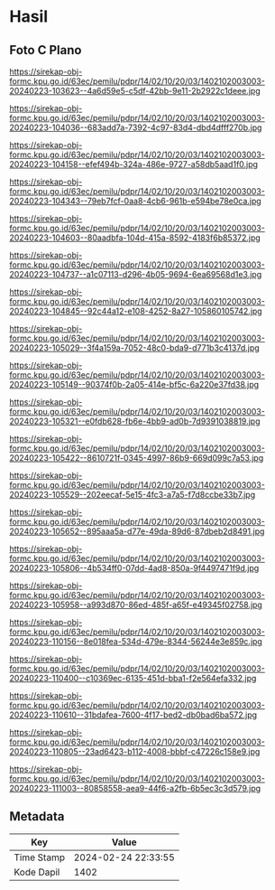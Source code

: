 # Hasil

## Foto C Plano

https://sirekap-obj-formc.kpu.go.id/63ec/pemilu/pdpr/14/02/10/20/03/1402102003003-20240223-103623--4a6d59e5-c5df-42bb-9e11-2b2922c1deee.jpg

https://sirekap-obj-formc.kpu.go.id/63ec/pemilu/pdpr/14/02/10/20/03/1402102003003-20240223-104036--683add7a-7392-4c97-83d4-dbd4dfff270b.jpg

https://sirekap-obj-formc.kpu.go.id/63ec/pemilu/pdpr/14/02/10/20/03/1402102003003-20240223-104158--efef494b-324a-486e-9727-a58db5aad1f0.jpg

https://sirekap-obj-formc.kpu.go.id/63ec/pemilu/pdpr/14/02/10/20/03/1402102003003-20240223-104343--79eb7fcf-0aa8-4cb6-961b-e594be78e0ca.jpg

https://sirekap-obj-formc.kpu.go.id/63ec/pemilu/pdpr/14/02/10/20/03/1402102003003-20240223-104603--80aadbfa-104d-415a-8592-4183f6b85372.jpg

https://sirekap-obj-formc.kpu.go.id/63ec/pemilu/pdpr/14/02/10/20/03/1402102003003-20240223-104737--a1c07113-d296-4b05-9694-6ea69568d1e3.jpg

https://sirekap-obj-formc.kpu.go.id/63ec/pemilu/pdpr/14/02/10/20/03/1402102003003-20240223-104845--92c44a12-e108-4252-8a27-105860105742.jpg

https://sirekap-obj-formc.kpu.go.id/63ec/pemilu/pdpr/14/02/10/20/03/1402102003003-20240223-105029--3f4a159a-7052-48c0-bda9-d771b3c4137d.jpg

https://sirekap-obj-formc.kpu.go.id/63ec/pemilu/pdpr/14/02/10/20/03/1402102003003-20240223-105149--90374f0b-2a05-414e-bf5c-6a220e37fd38.jpg

https://sirekap-obj-formc.kpu.go.id/63ec/pemilu/pdpr/14/02/10/20/03/1402102003003-20240223-105321--e0fdb628-fb6e-4bb9-ad0b-7d9391038819.jpg

https://sirekap-obj-formc.kpu.go.id/63ec/pemilu/pdpr/14/02/10/20/03/1402102003003-20240223-105422--8610721f-0345-4997-86b9-669d099c7a53.jpg

https://sirekap-obj-formc.kpu.go.id/63ec/pemilu/pdpr/14/02/10/20/03/1402102003003-20240223-105529--202eecaf-5e15-4fc3-a7a5-f7d8ccbe33b7.jpg

https://sirekap-obj-formc.kpu.go.id/63ec/pemilu/pdpr/14/02/10/20/03/1402102003003-20240223-105652--895aaa5a-d77e-49da-89d6-87dbeb2d8491.jpg

https://sirekap-obj-formc.kpu.go.id/63ec/pemilu/pdpr/14/02/10/20/03/1402102003003-20240223-105806--4b534ff0-07dd-4ad8-850a-9f4497471f9d.jpg

https://sirekap-obj-formc.kpu.go.id/63ec/pemilu/pdpr/14/02/10/20/03/1402102003003-20240223-105958--a993d870-86ed-485f-a65f-e49345f02758.jpg

https://sirekap-obj-formc.kpu.go.id/63ec/pemilu/pdpr/14/02/10/20/03/1402102003003-20240223-110156--8e018fea-534d-479e-8344-56244e3e859c.jpg

https://sirekap-obj-formc.kpu.go.id/63ec/pemilu/pdpr/14/02/10/20/03/1402102003003-20240223-110400--c10369ec-6135-451d-bba1-f2e564efa332.jpg

https://sirekap-obj-formc.kpu.go.id/63ec/pemilu/pdpr/14/02/10/20/03/1402102003003-20240223-110610--31bdafea-7600-4f17-bed2-db0bad6ba572.jpg

https://sirekap-obj-formc.kpu.go.id/63ec/pemilu/pdpr/14/02/10/20/03/1402102003003-20240223-110805--23ad6423-b112-4008-bbbf-c47226c158e9.jpg

https://sirekap-obj-formc.kpu.go.id/63ec/pemilu/pdpr/14/02/10/20/03/1402102003003-20240223-111003--80858558-aea9-44f6-a2fb-6b5ec3c3d579.jpg


## Metadata

| Key        | Value               |
| ---------- | ------------------- |
| Time Stamp | 2024-02-24 22:33:55 |
| Kode Dapil | 1402                |



